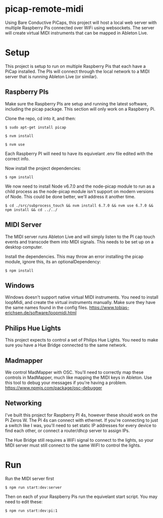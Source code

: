# picap-remote-midi
Using Bare Conductive PiCaps, this project will host a local web server with multiple Raspberry Pis connected over WiFi using websockets. The server will create virtual MIDI instruments that can be mapped in Ableton Live.

# Setup

This project is setup to run on multiple Raspberry Pis that each have a PiCap installed. The PIs will connect through the local network to a MIDI server that is running Ableton Live (or similar).

## Raspberry PIs

Make sure the Raspberry PIs are setup and running the latest software, including the picap package. This section will only work on a Raspberry Pi.

Clone the repo, cd into it, and then:

`$ sudo apt-get install picap`

`$ nvm install`

`$ nvm use`

Each Raspberry PI will need to have its equivelant .env file edited with the correct info.

Now install the project dependencies:

`$ npm install`

We now need to install Node v6.7.0 and the node-picap module to run as a child process as the node-picap module isn't support on modern versions of Node. This could be done better, we'll address it another time.

`$ cd ./src/subprocess_touch && nvm install 6.7.0 && nvm use 6.7.0 && npm install && cd ../../`

## MIDI Server

The MIDI server runs Ableton Live and will simply listen to the PI cap touch events and transcode them into MIDI signals. This needs to be set up on a desktop computer.

Install the dependencies. This may throw an error installing the picap module, ignore this, its an optionalDependency:

`$ npm install`

## Windows

Windows doesn't support native virtual MIDI instruments. You need to install loopMidi, and create the virtual instruments manually. Make sure they have the same names found in the config files. https://www.tobias-erichsen.de/software/loopmidi.html

## Philips Hue Lights

This project expects to control a set of Philips Hue Lights. You need to make sure you have a Hue Bridge connected to the same network.

## Madmapper

We control MadMapper with OSC. You'll need to correctly map these controls in MadMapper, much like mapping the MIDI keys in Ableton.
Use this tool to debug your messages if you're having a problem. https://www.npmjs.com/package/osc-debugger


## Networking

I've built this project for Raspberry PI 4s, however these should work on the Pi Zeros W. The PI 4s can connect with ethernet. If you're connecting to just a switch like I was, you'll need to set static IP addresses for every device to find each other, or connect a router/dhcp server to assign IPs.

The Hue Bridge still requires a WiFi signal to connect to the lights, so your MIDI server must still connect to the same WiFI to control the lights.

# Run

Run the MIDI server first

`$ npm run start:dev:server`

Then on each of your Raspberry Pis run the equivelant start script. You may need to edit these:

`$ npm run start:dev:pi:1`
